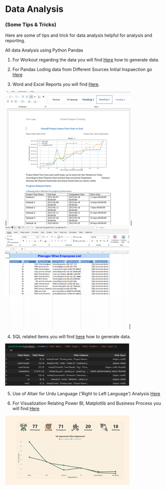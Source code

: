 
# Data Analysis 
### (Some Tips & Tricks)

Here are some of tips and trick for data analysis helpful for analysis and reporting.

All data Analysis using Python Pandas 

1. For Workout regarding the data you will find [Here](/Data_Generation/) how to generate data.

2. For Pandas Loding data from Different Sources Initial Inspaection go [Here](/Property_Analysis/)

3. Word and Excel Reports you will find [Here](/Reports(MS-Excel&Word)/).

|<img src="/Reports(MS-Excel&Word)/Data/Matplotlib/ReportPic.png" alt="Word Documnet" width="400"/>|
<img src="/Reports(MS-Excel&Word)/Data/Matplotlib/ExcelReport.PNG" alt="Excel Report" width="400"/>|

4. SQL related items you will find [here](/SQL/) how to generate data.
 <img src="/SQL/Output.PNG" alt="Word Documnet" width="400"/>   

5. Use of Altair for Urdu Language ('Right to Left Language') Analysis [Here](/Urdu_Data_Analysis/)

6. For Visualization Relating Power BI, Matplotlib and Business Process you will find [Here](/Visualization/)

<img src="/Visualization/PowerBI/Data/HRReport.png" alt="HR Report" width="400"/> 
    
    





